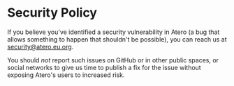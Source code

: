 # Security Policy

If you believe you've identified a security vulnerability in Atero (a bug that allows something to happen that shouldn't be possible), you can reach us at <security@atero.eu.org>.

You should *not* report such issues on GitHub or in other public spaces, or social networks to give us time to publish a fix for the issue without exposing Atero's users to increased risk.
